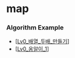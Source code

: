 # map

### Algorithm Example

- [[Lv0_배열_두배_만들기]]
- [[Lv0_옹알이_1]]


[//begin]: # "Autogenerated link references for markdown compatibility"
[Lv0_배열_두배_만들기]: ../프로그래머스/Beginners/Lv0_배열_두배_만들기.md "배열 두배 만들기"
[Lv0_옹알이_1]: ../프로그래머스/Beginners/Lv0_옹알이_1.md "옹알이 (1)"
[//end]: # "Autogenerated link references"